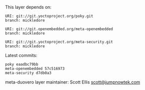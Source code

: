This layer depends on:

    URI: git://git.yoctoproject.org/poky.git
    branch: mickledore

    URI: git://git.openembedded.org/meta-openembedded
    branch: mickledore

    URI: git://git.yoctoproject.org/meta-security.git
    branch: mickledore

Latest commits:

    poky eaadbc79bb
    meta-openembedded 57c516973
    meta-security d7db0a3

meta-duovero layer maintainer: Scott Ellis <scott@jumpnowtek.com>
